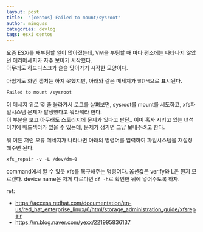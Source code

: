 ```yaml
---
layout: post
title:  "[centos]-Failed to mount/sysroot"
author: minguss
categories: devlog
tags: esxi centos
---
```


요즘 ESXi를 재부팅할 일이 많아졌는데, VM을 부팅할 때 마다 평소에는 나타나지 않았던 에러메세지가 자주 보이기 시작했다.  
아무래도 하드디스크가 슬슬 맛이가기 시작한 모양이다.  

아쉽게도 화면 캡처는 하지 못했지만, 아래와 같은 메세지가 `빨간색`으로 표시된다.
```
Failed to mount /sysroot
```

이 메세지 위로 몇 줄 올라가서 로그를 살펴보면, sysroot를 mount를 시도하고, xfs파일시스템 문제가 발생했다고 뭐라뭐라 한다.  
이 부분을 보고 아무래도 스토리지에 문제가 있다고 판단.. 이미 혹사 시키고 있는 녀석이기에 배드섹터가 있을 수 있는데, 문제가 생기면 그냥 보내주려고 한다.  

뭐 여튼 저런 오류 메세지가 나타나면 아래의 명령어를 입력하여 파일시스템을 재설정 해주면 된다.  

```
xfs_repair -v -L /dev/dm-0
```

command에서 알 수 있듯 xfs를 복구해주는 명령어다. 옵션값은 verify와 L은 뭔지 모르겠다. device name은 저게 다르다면 `df -h`로 확인한 뒤에 넣어주도록 하자.  

ref:
- https://access.redhat.com/documentation/en-us/red_hat_enterprise_linux/6/html/storage_administration_guide/xfsrepair
- https://m.blog.naver.com/yexx/221995836137

